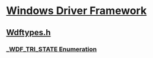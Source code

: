 # [Windows Driver Framework](../_wdf/index.md)
## [Wdftypes.h](index.md)
### [_WDF_TRI_STATE Enumeration](../wdftypes/ne-wdftypes-_wdf_tri_state.md)
